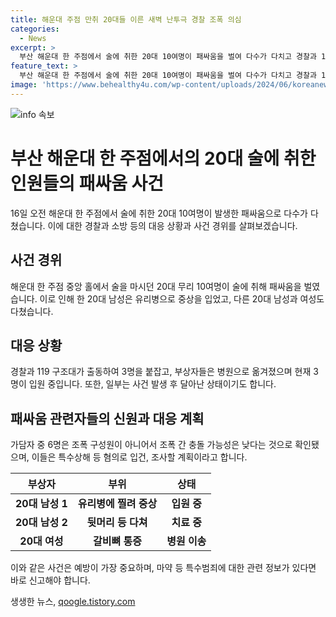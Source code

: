 ```yaml
---
title: 해운대 주점 만취 20대들 이른 새벽 난투극 경찰 조폭 의심
categories:
  - News
excerpt: >
  부산 해운대 한 주점에서 술에 취한 20대 10여명이 패싸움을 벌여 다수가 다치고 경찰과 119구조대가 출동하는 등 소란이 벌어졌다. 20대 남성은 유리병에 찔려 중상을 입었고, 다른 20대는 뒷머리 등을 다쳐 병원에서 치료를 받고 있다. 경찰은 3명을 붙잡았고, 남은 가담자들의 신원 파악을 진행 중이며, 이들을 특수상해 등 혐의로 입건할 계획이다. 해당 사건은 조폭간 충돌일 가능성은 거의 없는 것으로 보인다.
feature_text: >
  부산 해운대 한 주점에서 술에 취한 20대 10여명이 패싸움을 벌여 다수가 다치고 경찰과 119구조대가 출동하는 등 소란이 벌어졌다. 20대 남성은 유리병에 찔려 중상을 입었고, 다른 20대는 뒷머리 등을 다쳐 병원에서 치료를 받고 있다. 경찰은 3명을 붙잡았고, 남은 가담자들의 신원 파악을 진행 중이며, 이들을 특수상해 등 혐의로 입건할 계획이다. 해당 사건은 조폭간 충돌일 가능성은 거의 없는 것으로 보인다.
image: 'https://www.behealthy4u.com/wp-content/uploads/2024/06/koreanews.jpg'
---
```


<p><img src="https://www.behealthy4u.com/wp-content/uploads/2024/06/koreanews.jpg" alt="info 속보" /></p>

<h1>부산 해운대 한 주점에서의 20대 술에 취한 인원들의 패싸움 사건</h1>

<p data-ke-size="size16">16일 오전 해운대 한 주점에서 술에 취한 20대 10여명이 발생한 패싸움으로 다수가 다쳤습니다. 이에 대한 경찰과 소방 등의 대응 상황과 사건 경위를 살펴보겠습니다.</p>

<h2 data-ke-size="size26">사건 경위</h2>

<p data-ke-size="size16">해운대 한 주점 중앙 홀에서 술을 마시던 20대 무리 10여명이 술에 취해 패싸움을 벌였습니다. 이로 인해 한 20대 남성은 유리병으로 중상을 입었고, 다른 20대 남성과 여성도 다쳤습니다.</p>

<h2 data-ke-size="size26">대응 상황</h2>

<p data-ke-size="size16">경찰과 119 구조대가 출동하여 3명을 붙잡고, 부상자들은 병원으로 옮겨졌으며 현재 3명이 입원 중입니다. 또한, 일부는 사건 발생 후 달아난 상태이기도 합니다.</p>

<h2 data-ke-size="size26">패싸움 관련자들의 신원과 대응 계획</h2>

<p data-ke-size="size16">가담자 중 6명은 조폭 구성원이 아니어서 조폭 간 충돌 가능성은 낮다는 것으로 확인됐으며, 이들은 특수상해 등 혐의로 입건, 조사할 계획이라고 합니다.</p>

<table>
    <thead>
        <tr>
            <th><b>부상자</b></th>
            <th><b>부위</b></th>
            <th><b>상태</b></th>
        </tr>
    </thead>
    <tbody>
        <tr>
            <td style="text-align: center; height: 17px;"><b>20대 남성 1</b></td>
            <td style="text-align: center; height: 17px;"><b>유리병에 찔려 중상</b></td>
            <td style="text-align: center; height: 17px;"><b>입원 중</b></td>
        </tr>
        <tr>
            <td style="text-align: center; height: 17px;"><b>20대 남성 2</b></td>
            <td style="text-align: center; height: 17px;"><b>뒷머리 등 다쳐</b></td>
            <td style="text-align: center; height: 17px;"><b>치료 중</b></td>
        </tr>
        <tr>
            <td style="text-align: center; height: 17px;"><b>20대 여성</b></td>
            <td style="text-align: center; height: 17px;"><b>갈비뼈 통증</b></td>
            <td style="text-align: center; height: 17px;"><b>병원 이송</b></td>
        </tr>
    </tbody>
</table>

<p data-ke-size="size16">이와 같은 사건은 예방이 가장 중요하며, 마약 등 특수범죄에 대한 관련 정보가 있다면 바로 신고해야 합니다.</p>
생생한 뉴스, <a href="https://qoogle.tistory.com" rel="dofollow">qoogle.tistory.com</a>


